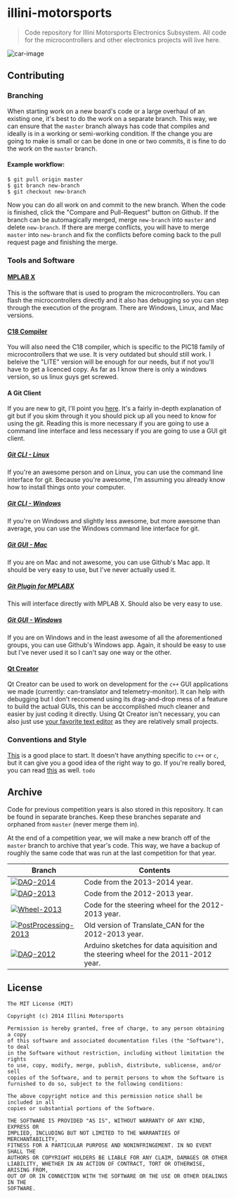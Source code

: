 # illini-motorsports
> Code repository for Illini Motorsports Electronics Subsystem. All code for the microcontrollers and other electronics projects will live here.

![car-image](http://motorsports.illinois.edu/img/car_2014.jpg)

## Contributing

### Branching
When starting work on a new board's code or a large overhaul of an existing one, it's best to do the work on a separate branch. This way, we can ensure that the `master` branch always has code that compiles and ideally is in a working or semi-working condition. If the change you are going to make is small or can be done in one or two commits, it is fine to do the work on the `master` branch.

#### Example workflow:
```
$ git pull origin master
$ git branch new-branch
$ git checkout new-branch
```
Now you can do all work on and commit to the new branch. When the code is finished, click the "Compare and Pull-Request" button on Github. If the branch can be automagically merged, merge `new-branch` into `master` and delete `new-branch`. If there are merge conflicts, you will have to merge `master` into `new-branch` and fix the conflicts before coming back to the pull request page and finishing the merge.

### Tools and Software

#### [MPLAB X](http://www.microchip.com/pagehandler/en-us/family/mplabx/)
This is the software that is used to program the microcontrollers. You can flash the microcontrollers directly and it also has debugging so you can step through the execution of the program. There are Windows, Linux, and Mac versions.

#### [C18 Compiler](http://www.microchip.com/Developmenttools/ProductDetails.aspx?PartNO=SW006011)
You will also need the C18 compiler, which is specific to the PIC18 family of microcontrollers that we use. It is very outdated but should still work. I beleive the "LITE" version will be enough for our needs, but if not you'll have to get a licenced copy. As far as I know there is only a windows version, so us linux guys get screwed.

#### A Git Client

If you are new to git, I'll point you [here](http://www.vogella.com/tutorials/Git/article.html). It's a fairly in-depth explanation of git but if you skim through it you should pick up all you need to know for using the git. Reading this is more necessary if you are going to use a command line interface and less necessary if you are going to use a GUI git client.


##### [Git CLI - Linux](http://git-scm.com/download/linux)
If you're an awesome person and on Linux, you can use the command line interface for git. Because you're awesome, I'm assuming you already know how to install things onto your computer.

##### [Git CLI - Windows](http://git-scm.com/download/win)
If you're on Windows and slightly less awesome, but more awesome than average, you can use the Windows command line interface for git.

##### [Git GUI - Mac](https://mac.github.com/)
If you are on Mac and not awesome, you can use Github's Mac app. It should be very easy to use, but I've never actually used it.

##### [Git Plugin for MPLABX](https://code.google.com/p/nbgit/downloads/list?q=0.4)
This will interface directly with MPLAB X. Should also be very easy to use.

##### [Git GUI - Windows](https://windows.github.com/)
If you are on Windows and in the least awesome of all the aforementioned groups, you can use Github's Windows app. Again, it should be easy to use but I've never used it so I can't say one way or the other.

#### [Qt Creator](http://qt-project.org/downloads#qt-creator)
Qt Creator can be used to work on development for the `c++` GUI applications we made (currently: can-translator and telemetry-monitor). It can help with debugging but I don't reccomend using its drag-and-drop mess of a feature to build the actual GUIs, this can be acccomplished much cleaner and easier by just coding it directly. Using Qt Creator isn't necessary, you can also just use [your favorite text editor](http://www.vim.org/) as they are relatively small projects.
 
### Conventions and Style
[This](https://github.com/outsideris/popularconvention) is a good place to start. It doesn't have anything specific to `c++` or `c`, but it can give you a good idea of the right way to go. If you're really bored, you can read [this](http://users.ece.cmu.edu/~eno/coding/CCodingStandard.html) as well.
`todo`

## Archive
Code for previous competition years is also stored in this repository. It can be found in separate branches. Keep these branches separate and orphaned from `master` (never merge them in).

At the end of a competition year, we will make a new branch off of the `master` branch to archive that year's code. This way, we have a backup of roughly the same code that was run at the last competition for that year.

| Branch | Contents |
| --- | --- |
| [![DAQ-2014](http://img.shields.io/badge/DAQ-2014-orange.svg?style=flat)](https://github.com/mass/illini-motorsports/tree/DAQ-2014) | Code from the 2013-2014 year. |
| [![DAQ-2013](http://img.shields.io/badge/DAQ-2013-orange.svg?style=flat)](https://github.com/mass/illini-motorsports/tree/DAQ-2013) | Code from the 2012-2013 year. |
| [![Wheel-2013](http://img.shields.io/badge/Wheel-2013-orange.svg?style=flat)](https://github.com/mass/illini-motorsports/tree/Wheel-2013) | Code for the steering wheel for the 2012-2013 year. |
| [![PostProcessing-2013](http://img.shields.io/badge/Post_Processing-2013-orange.svg?style=flat)](https://github.com/mass/illini-motorsports/tree/Post_Processing-2013) | Old version of Translate_CAN for the 2012-2013 year. |
| [![DAQ-2012](http://img.shields.io/badge/DAQ-2012-orange.svg?style=flat)](https://github.com/mass/illini-motorsports/tree/DAQ-2012) | Arduino sketches for data aquisition and the steering wheel for the 2011-2012 year. |



## License
```
The MIT License (MIT)

Copyright (c) 2014 Illini Motorsports

Permission is hereby granted, free of charge, to any person obtaining a copy
of this software and associated documentation files (the "Software"), to deal
in the Software without restriction, including without limitation the rights
to use, copy, modify, merge, publish, distribute, sublicense, and/or sell
copies of the Software, and to permit persons to whom the Software is
furnished to do so, subject to the following conditions:

The above copyright notice and this permission notice shall be included in all
copies or substantial portions of the Software.

THE SOFTWARE IS PROVIDED "AS IS", WITHOUT WARRANTY OF ANY KIND, EXPRESS OR
IMPLIED, INCLUDING BUT NOT LIMITED TO THE WARRANTIES OF MERCHANTABILITY,
FITNESS FOR A PARTICULAR PURPOSE AND NONINFRINGEMENT. IN NO EVENT SHALL THE
AUTHORS OR COPYRIGHT HOLDERS BE LIABLE FOR ANY CLAIM, DAMAGES OR OTHER
LIABILITY, WHETHER IN AN ACTION OF CONTRACT, TORT OR OTHERWISE, ARISING FROM,
OUT OF OR IN CONNECTION WITH THE SOFTWARE OR THE USE OR OTHER DEALINGS IN THE
SOFTWARE.
```




